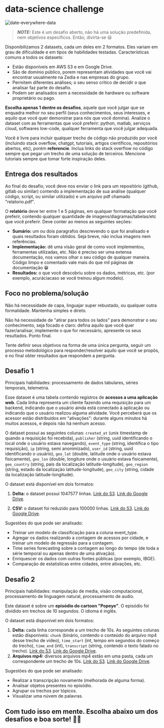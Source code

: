 # data-science challenge


![date-everywhere-data](https://github.com/user-attachments/assets/cbad2a94-ad8c-442a-a82b-18d843046812)

> **_NOTE:_** Este é um desafio aberto, não há uma solução predefinida, nem objetivos específicos.
> Então, divirta-se 😃

Disponibilizamos 2 datasets, cada um deles em 2 formatos. Eles variam em grau de dificuldade e em tipos de habilidades testadas.
Características comuns a todos os datasets:
* Estão disponíveis em AWS S3 e em Google Drive.
* São de domínio público, porem representam atividades que você vai encontrar usualmente na Zedia e nas empresas do grupo.
* Permitem diferentes análises; o seu senso critico de decidir o que analisar faz parte do desafio.
* Podem ser analisados sem a necessidade de hardware ou software proprietário ou pago.

**Escolha apenas 1 dentre os desafios**, aquele que você julgar que se enquadra melhor no seu perfil (seus conhecimentos, seus interesses, e aquilo que você quer demonstrar para nós que você domina).
Analize o dataset com as ferramentas que você preferir: python, matlab, serviços cloud, softwares low-code, qualquer ferramenta que você julgar adequada.

Você é livre para incluir qualquer trecho de código não produzido por você (incluindo stack overflow, chatgpt, tutoriais, artigos científicos, repositórios abertos, etc), porém **referencie**. Inclua links do stack overflow no código sempre que pegar um trecho de uma solução de terceiros.
Mencione tutoriais sempre que tomar forte inspiração deles.

## Entrega dos resultados
Ao final do desafio, você deve nos enviar o link para um repositório (github, gitlab ou similar) contendo a implementação de sua análise (qualquer código, script, ou similar utilizado) e um arquivo pdf chamado "relatorio.pdf".

O **relatório** deve ter entre 1 e 5 páginas, em qualquer formatação que você preferir, contendo qualquer quantidade de imagens/diagramas/tabelas/etc que você preferir. Deve conter ao menos as seguintes seções:

* **Sumário:** um ou dois paragrafos descrevendo o que foi analisado e quais resultados foram obtidos. Seja breve, não inclua imagens nem referências.
* **Implementação:** dê uma visão geral de como você implementou, ferramentas utilizadas, etc. Não é preciso ser uma extensa documentação, 
nos vamos olhar o seu código de qualquer maneira. Código limpo e comentado vale mais do que mil páginas de documentação 😁
* **Resultados:** o que você descobriu sobre os dados, métricas, etc. (por exemplo, acuráciacaso se você treinou algum modelo).

## Foco no problema/solução

Não há necessidade de capa, linguajar super rebustado, ou qualquer outra formalidade.
Mantenha simples e direto.

Não há necessidade de "atirar para todos os lados" para demonstrar o seu conhecimento, seja focado e claro:
defina aquilo que você quer fazer/analisar, implemente o que for necessário, apresente os seus resultados. Ponto final.

Tente definir seus objetivos na forma de uma única pergunta, seguir um processo metodológico para responder/resolver aquilo que você se propôs, e no final obter resultados que respondem a pergunta.

## Desafio 1

Principais habilidades: processamento de dados tabulares, séries temporais, telemetria.

Esse dataset é uma tabela contendo registros de **acessos a uma aplicação web**. Cada linha representa um cliente fazendo uma requisição para um backend, indicando que o usuário ainda está conectado à aplicação ou indicando que o usuário realizou alguma atividade. Você perceberá que os acessor estão distribuidos em "ativações": durante alguns minutos há muitos acessos, e depois não há nenhum acesso.

O dataset possui as seguintes colunas: `created_at` (unix timestamp de quando a requisição foi recebida), `publisher` (string, uuid identificando o local onde o usuário estava navegando), `event_type` (string, identifica o tipo requisição), `ip` (string, semi anonimizado), `user_id` (string, uuid identificando o usuário), `geo_lat` (double, latitude onde o usuário estava fisicamente), `geo_lon` (double, longiture onde o usuário estava fisicamente), `geo_country` (string, país da localização latitude-longitude), `geo_region` (string, estado da localização latitude-longitude), `geo_city` (string, cidade da localização latitude-longitude).


O dataset está disponível em dois formatos:

1. **Delta:** o dataset possui 1047577 linhas. [Link do S3](https://abc.TODO). [Link do Google Drive](https://drive.google.com/file/d/1gNgnI_lLqfSrNmrH6ag8d9Bxd6zl-6hR/view?usp=sharing).

2. **CSV:** o dataset foi reduzido para 100000 linhas. [Link do S3](https://abc.TODO). [Link do Google Drive](https://drive.google.com/file/d/193NSK-3UzUpDpfCLRT6Yhup84oB3Qgdk/view?usp=sharing).

Sugestões do que pode ser analisado:
* Treinar um modelo de classificação para a coluna event_type.
* Agregar os dados realizando a contagem de acessos por cidade, e treinar um modelo de regressão para a contagem.
* Time series forecasting sobre a contagem ao longo do tempo (de toda a série temporal ou apenas dentro de uma ativação).
* Enriquescer os dados com outras fontes públicas (por exemplo, IBGE).
* Comparação de estatisticas entre cidades, entre ativações, etc.

## Desafio 2

Principais habilidades: manipulação de media, visão computacional, processamento de linguagem natural, processamento de audio.

Este dataset é sobre um **episódio do cartoon "Popeye"**. O episódio foi dividido em trechos de 10 segundos. O idioma é inglês.

O dataset está disponível em dois formatos:
1. **Delta:** cada linha corresponde a um trecho de 10s. As seguintes colunas estão disponíveis: `chunk` (binário, contendo o conteúdo do arquivo mp4 desse trecho de video), `time_start` (int, tempo em segundos do começo do trecho), `time_end` (int), `transcript` (string, contendo o texto falado no trecho). [Link do S3](https://abc.TODO). [Link do Google Drive](https://drive.google.com/file/d/1qTu3LYnGcS88SWd6QZWYr0jzCK7rbTO4/view?usp=sharing).
2. **Arquivos mp4:** diversos arquivos mp4 estão em uma pasta, cada um correspondente um trecho de 10s. [Link do S3](https://abc.TODO). [Link do Google Drive](https://drive.google.com/file/d/11b1ARDT1787MacXdAHEKGK0M99wE9Vie/view?usp=sharing).

Sugestões do que pode ser analisado:
* Realizar a transcripção novamente (melhorada de alguma forma).
* Analisar objetos presentes no episódio.
* Agrupar os trechos por tópicos.
* Visualizar uma núvem de palavras.

## **Com tudo isso em mente. Escolha abaixo um dos desafios e boa sorte!** 🙋‍♂️
